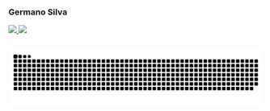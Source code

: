 ### Germano Silva 
 <div>
  <a href="https://github.com/GermanoRS">
  <img height="180" src="https://github-readme-stats.vercel.app/api?username=GermanoRS&show_icons=true&theme=react&include_all_commits=true&count_private=true"/>
  <img height="180" src="https://github-readme-stats.vercel.app/api/top-langs/?username=GermanoRS&layout=compact&langs_count=7&theme=react"/>
</div>
  
  ##
  
<div>
 
  ![Snake animation](https://github.com/GermanoRS/GermanoRS/blob/output/github-contribution-grid-snake.svg)
 
</div>
